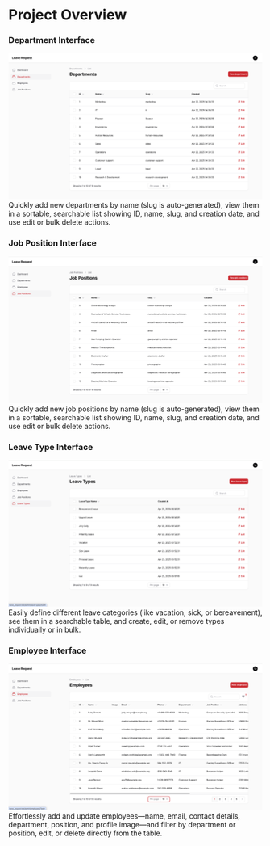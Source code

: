 # Project Overview

### Department Interface
![Department Interface Screenshot](docs/images/departments.png)
Quickly add new departments by name (slug is auto-generated), view them in a sortable, searchable list showing ID, name, slug, and creation date, and use edit or bulk delete actions.

### Job Position Interface
![Department Interface Screenshot](docs/images/job-positions.png)
Quickly add new job positions by name (slug is auto-generated), view them in a sortable, searchable list showing ID, name, slug, and creation date, and use edit or bulk delete actions.

### Leave Type Interface
![Department Interface Screenshot](docs/images/leave-types.png)
Easily define different leave categories (like vacation, sick, or bereavement), see them in a searchable table, and create, edit, or remove types individually or in bulk.

### Employee Interface
![Department Interface Screenshot](docs/images/employees.png)
Effortlessly add and update employees—name, email, contact details, department, position, and profile image—and filter by department or position, edit, or delete directly from the table.

